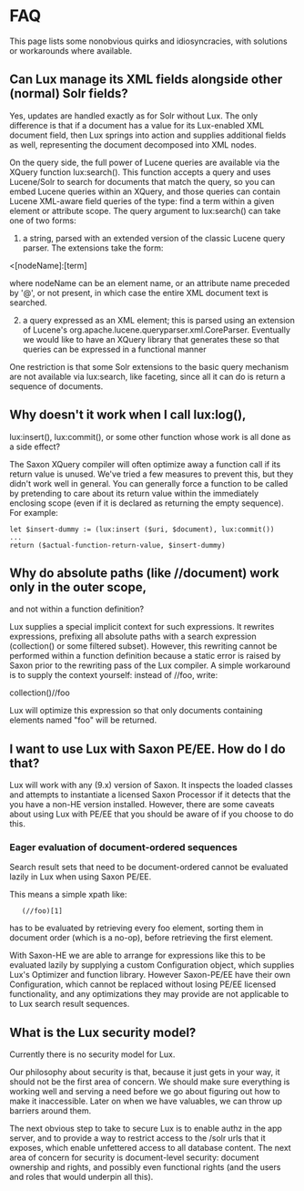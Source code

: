 # FAQ #

This page lists some nonobvious quirks and idiosyncracies, with solutions
or workarounds where available.

## Can Lux manage its XML fields alongside other (normal) Solr fields?

Yes, updates are handled exactly as for Solr without Lux.  The only
difference is that if a document has a value for its Lux-enabled XML
document field, then Lux springs into action and supplies additional fields
as well, representing the document decomposed into XML nodes.

On the query side, the full power of Lucene queries are available via the
XQuery function lux:search().  This function accepts a query and uses
Lucene/Solr to search for documents that match the query, so you can embed
Lucene queries within an XQuery, and those queries can contain Lucene
XML-aware field queries of the type: find a term within a given element or
attribute scope.  The query argument to lux:search() can take one of two
forms:

1) a string, parsed with an extended version of the classic Lucene query parser.  The extensions take the form:

<[nodeName]:[term]

where nodeName can be an element name, or an attribute name preceded by '@', or not present, in which case the entire XML document text is searched.

2) a query expressed as an XML element; this is parsed using an extension of Lucene's org.apache.lucene.queryparser.xml.CoreParser.  Eventually we would like to have an XQuery library that generates these so that queries can be expressed in a functional manner

One restriction is that some Solr extensions to the basic query mechanism
are not available via lux:search, like faceting, since all it can do is
return a sequence of documents.

## Why doesn't it work when I call lux:log(), ##
lux:insert(), lux:commit(),
or some other function whose work is all done as a side effect?

The Saxon XQuery compiler will often optimize away a function call if its
return value is unused. We've tried a few measures to prevent this, but
they didn't work well in general.  You can generally force a function to be
called by pretending to care about its return value within the immediately
enclosing scope (even if it is declared as returning the empty sequence).
For example:

    let $insert-dummy := (lux:insert ($uri, $document), lux:commit())
    ...
    return ($actual-function-return-value, $insert-dummy)

## Why do absolute paths (like //document) work only in the outer scope, ##
and not within a function definition?

Lux supplies a special implicit context for such expressions.  It rewrites
expressions, prefixing all absolute paths with a search expression
(collection() or some filtered subset). However, this rewriting cannot be
performed within a function definition because a static error is raised by
Saxon prior to the rewriting pass of the Lux compiler.  A simple workaround 
is to supply the context yourself: instead of //foo, write:

   collection()//foo

Lux will optimize this expression so that only documents containing
elements named "foo" will be returned.

## I want to use Lux with Saxon PE/EE.  How do I do that? ##

Lux will work with any (9.x) version of Saxon.  It inspects the loaded
classes and attempts to instantiate a licensed Saxon Processor if it
detects that the you have a non-HE version installed.  However, there are
some caveats about using Lux with PE/EE that you should be aware of if you
choose to do this.

### Eager evaluation of document-ordered sequences ### 

Search result sets that need to be document-ordered cannot be evaluated
lazily in Lux when using Saxon PE/EE.

This means a simple xpath like:

       (//foo)[1]

has to be evaluated by retrieving every foo element, sorting them in document
order (which is a no-op), before retrieving the first element.

With Saxon-HE we are able to arrange for expressions like this to be
evaluated lazily by supplying a custom Configuration object, which supplies
Lux's Optimizer and function library.  However Saxon-PE/EE have their own
Configuration, which cannot be replaced without losing PE/EE licensed
functionality, and any optimizations they may provide are not applicable to
to Lux search result sequences.

## What is the Lux security model? ##

Currently there is no security model for Lux.

Our philosophy about security is that, because it just gets in your way, it
should not be the first area of concern. We should make sure everything is
working well and serving a need before we go about figuring out how to make
it inaccessible.  Later on when we have valuables, we can throw up barriers
around them.

The next obvious step to take to secure Lux is to enable authz in the app
server, and to provide a way to restrict access to the /solr urls that it
exposes, which enable unfettered access to all database content.  The next
area of concern for security is document-level security: document ownership
and rights, and possibly even functional rights (and the users and roles
that would underpin all this).

